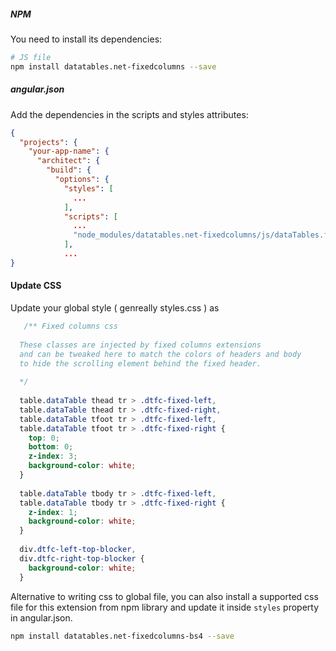 ##### NPM

You need to install its dependencies:

```bash
# JS file
npm install datatables.net-fixedcolumns --save
```

##### angular.json

Add the dependencies in the scripts and styles attributes:

```json
{
  "projects": {
    "your-app-name": {
      "architect": {
        "build": {
          "options": {
            "styles": [
              ...
            ],
            "scripts": [
              ...
              "node_modules/datatables.net-fixedcolumns/js/dataTables.fixedColumns.js"
            ],
            ...
}
```

#### Update CSS

Update your global style ( genreally styles.css ) as

 ```css
    /** Fixed columns css 
   
   These classes are injected by fixed columns extensions
   and can be tweaked here to match the colors of headers and body
   to hide the scrolling element behind the fixed header.
   
   */
   
   table.dataTable thead tr > .dtfc-fixed-left,
   table.dataTable thead tr > .dtfc-fixed-right,
   table.dataTable tfoot tr > .dtfc-fixed-left,
   table.dataTable tfoot tr > .dtfc-fixed-right {
     top: 0;
     bottom: 0;
     z-index: 3;
     background-color: white;
   }
   
   table.dataTable tbody tr > .dtfc-fixed-left,
   table.dataTable tbody tr > .dtfc-fixed-right {
     z-index: 1;
     background-color: white;
   }
   
   div.dtfc-left-top-blocker,
   div.dtfc-right-top-blocker {
     background-color: white;
   }
 ```
 Alternative to writing css to global file, you can also install a supported css file for this extension from npm library and update it inside ``styles`` property in angular.json.

```bash
npm install datatables.net-fixedcolumns-bs4 --save
```
